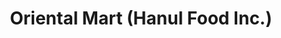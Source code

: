 ---
title: "Oriental Mart (Hanul Food Inc.)"
url: /london/oriental-mart-hanul-food-inc/
shop: supermarket
---